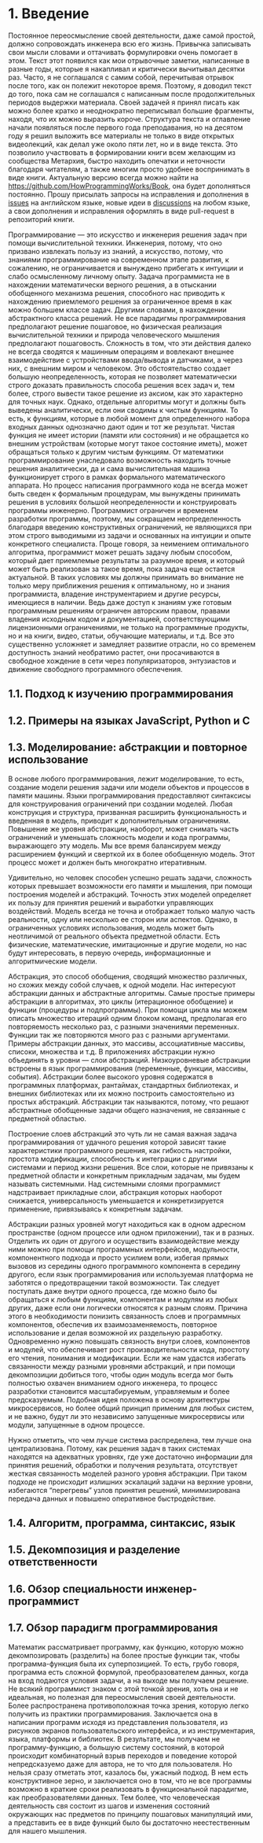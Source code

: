 # 1. Введение

Постоянное переосмысление своей деятельности, даже самой простой, должно сопровождать инженера всю его жизнь. Привычка записывать свои мысли словами и оттачивать формулировки очень помогает в этом. Текст этот появился как мои отрывочные заметки, написанные в разные годы, которые я накапливал и критически вычитывал десятки раз. Часто, я не соглашался с самим собой, перечитывая отрывок после того, как он полежит некоторое время. Поэтому, я доводил текст до того, пока сам не соглашался с написанным после продолжительных периодов выдержки материала. Своей задачей я принял писать как можно более кратко и неоднократно переписывал большие фрагменты, находя, что их можно выразить короче. Структура текста и оглавление начали появляться после первого года преподавания, но на десятом году я решил выложить все материалы не только в виде открытых видеолекций, как делал уже около пяти лет, но и в виде текста. Это позволило участвовать в формировании книги всем желающим из сообщества Метархия, быстро находить опечатки и неточности благодаря читателям, а также многим просто удобнее воспринимать в виде книги. Актуальную версию всегда можно найти на https://github.com/HowProgrammingWorks/Book, она будет дополняться постоянно. Прошу присылать запросы на исправления и дополнения в [issues](https://github.com/HowProgrammingWorks/Book/issues) на английском языке, новые идеи в [discussions](https://github.com/HowProgrammingWorks/Book/discussions) на любом языке, а свои дополнения и исправления оформлять в виде pull-request в репозиторий книги.

Программирование &mdash; это искусство и инженерия решения задач при помощи вычислительной техники. Инженерия, потому, что оно призвано извлекать пользу из знаний, а искусство, потому, что знаниями программирование на современном этапе развития, к сожалению, не ограничивается и вынуждено прибегать к интуиции и слабо осмысленному личному опыту. Задача программиста не в нахождении математически верного решения, а в отыскании обобщенного механизма решения, способного нас приводить к нахождению приемлемого решения за ограниченное время в как можно большем классе задач. Другими словами, в нахождении абстрактного класса решений. Не все парадигмы программирования предполагают решение пошаговое, но физическая реализация вычислительной техники и природа человеческого мышления предполагают пошаговость. Сложность в том, что эти действия далеко не всегда сводятся к машинным операциям и вовлекают внешнее взаимодействие с устройствами ввода/вывода и датчиками, а через них, с внешним миром и человеком. Это обстоятельство создает большую неопределенность, которая не позволяет математически строго доказать правильность способа решения всех задач и, тем более, строго вывести такое решение из аксиом, как это характерно для точных наук. Однако, отдельные алгоритмы могут и должны быть выведены аналитически, если они сводимы к чистым функциям. То есть, к функциям, которые в любой момент для определенного набора входных данных однозначно дают один и тот же результат. Чистая функция не имеет истории (памяти или состояния) и не обращается ко внешним устройствам (которые могут такое состояние иметь), может обращаться только к другим чистым функциям. От математики программирование унаследовало возможность находить точные решения аналитически, да и сама вычислительная машина функционирует строго в рамках формального математического аппарата. Но процесс написания программного кода не всегда может быть сведен к формальным процедурам, мы вынуждены принимать решения в условиях большой неопределенности и конструировать программы инженерно. Программист ограничен и временем разработки программы, поэтому, мы сокращаем неопределенность благодаря введению конструктивных ограничений, не являющихся при этом строго выводимыми из задачи и основанных на интуиции и опыте конкретного специалиста. Проще говоря, за неимением оптимального алгоритма, программист может решать задачу любым способом, который дает приемлемые результаты за разумное время, и который может быть реализован за такое время, пока задача еще остается актуальной. В таких условиях мы должны принимать во внимание не только меру приближения решения к оптимальному, но и знания программиста, владение инструментарием и другие ресурсы, имеющиеся в наличии. Ведь даже доступ к знаниям уже готовым программным решениям ограничен авторским правом, правами владения исходным кодом и документацией, соответствующими лицензионными ограничениями, не только на программные продукты, но и на книги, видео, статьи, обучающие материалы, и т.д. Все это существенно усложняет и замедляет развитие отрасли, но со временем доступность знаний необратимо растет, они просачиваются в свободное хождение в сети через популяризаторов, энтузиастов и движение свободного программного обеспечения.

## 1.1. Подход к изучению программирования

## 1.2. Примеры на языках JavaScript, Python и C

## 1.3. Моделирование: абстракции и повторное использование

В основе любого программирования, лежит моделирование, то есть, создание модели решения задачи или модели объектов и процессов в памяти машины. Языки программирования предоставляют синтаксисы для конструирования ограничений при создании моделей. Любая конструкция и структура, призванная расширить функциональность и введенная в модель, приводит к дополнительным ограничениям. Повышение же уровня абстракции, наоборот, может снимать часть ограничений и уменьшать сложность модели и кода программы, выражающего эту модель. Мы все время балансируем между расширением функций и сверткой их в более обобщенную модель. Этот процесс может и должен быть многократно итеративным.

Удивительно, но человек способен успешно решать задачи, сложность которых превышает возможности его памяти и мышления, при помощи построения моделей и абстракций. Точность этих моделей определяет их пользу для принятия решений и выработки управляющих воздействий. Модель всегда не точна и отображает только малую часть реальности, одну или несколько ее сторон или аспектов. Однако, в ограниченных условиях использования, модель может быть неотличимой от реального объекта предметной области. Есть физические, математические, имитационные и другие модели, но нас будут интересовать, в первую очередь, информационные и алгоритмические модели.

Абстракция, это способ обобщения, сводящий множество различных, но схожих между собой случаев, к одной модели. Нас интересуют абстракции данных и абстрактные алгоритмы. Самые простые примеры абстракции в алгоритмах, это циклы (итерационное обобщение) и функции (процедуры и подпрограммы). При помощи цикла мы можем описать множество итераций одним блоком команд, предполагая его повторяемость несколько раз, с разными значениями переменных. Функции так же повторяются много раз с разными аргументами. Примеры абстракции данных, это массивы, ассоциативные массивы, списоки, множества и т.д. В приложениях абстракции нужно объединять в уровни &mdash; слои абстракций. Низкоуровневые абстракции встроены в язык программирования (переменные, функции, массивы, события). Абстракции более высокого уровня содержатся в программных платформах, рантаймах, стандартных библиотеках, и внешних библиотеках или их можно построить самостоятельно из простых абстракций. Абстракции так называются, потому, что решают абстрактные обобщенные задачи общего назначения, не связанные с предметной областью.

Построение слоев абстракций это чуть ли не самая важная задача программирования от удачного решения которой зависят такие характеристики программного решения, как гибкость настройки, простота модификации, способность к интеграции с другими системами и период жизни решения. Все слои, которые не привязаны к предметной области и конкретным прикладным задачам, мы будем называть системными. Над системными слоями программист надстраивает прикладные слои, абстракция которых наоборот снижается, универсальность уменьшается и конкретизируется применение, привязываясь к конкретным задачам.

Абстракции разных уровней могут находиться как в одном адресном пространстве (одном процессе или одном приложении), так и в разных. Отделить их один от другого и осуществить взаимодействие между ними можно при помощи программных интерфейсов, модульности, компонентного подхода и просто усилием воли, избегая прямых вызовов из середины одного программного компонента в середину другого, если язык программирования или используемая платформа не заботятся о предотвращении такой возможности. Так следует поступать даже внутри одного процесса, где можно было бы обращаться к любым функциям, компонентам и модулям из любых других, даже если они логически относятся к разным слоям. Причина этого в необходимости понизить связанность слоев и программных компонентов, обеспечив их взаимозаменяемость, повторное использование и делая возможной их раздельную разработку. Одновременно нужно повышать связность внутри слоев, компонентов и модулей, что обеспечивает рост производительности кода, простоту его чтения, понимания и модификации. Если же нам удастся избегать связанности между разными уровнями абстракций, и при помощи декомпозиции добиться того, чтобы один модуль всегда мог быть полностью охвачен вниманием одного инженера, то процесс разработки становится масштабируемым, управляемым и более предсказуемым. Подобная идея положена в основу архитектуры микросервисов, но более общий принцип применим для любых систем, и не важно, будут ли это независимо запущенные микросервисы или модули, запущенные в одном процессе.

Нужно отметить, что чем лучше система распределена, тем лучше она централизована. Потому, как решения задач в таких системах находятся на адекватных уровнях, где уже достаточно информации для принятия решений, обработки и получения результата, отсутствует жесткая связанность моделей разного уровня абстракции. При таком подходе не происходит излишних эскалаций задачи на верхние уровни, избегаются “перегревы” узлов принятия решений, минимизирована передача данных и повышено оперативное быстродействие.

## 1.4. Алгоритм, программа, синтаксис, язык

## 1.5. Декомпозиция и разделение ответственности

## 1.6. Обзор специальности инженер-программист

## 1.7. Обзор парадигм программирования

Математик рассматривает программу, как функцию, которую можно декомпозировать (разделить) на более простые функции так, чтобы программа-функция была их суперпозицией. То есть, грубо говоря, программа есть сложной формулой, преобразователем данных, когда на вход подаются условия задачи, а на выходе мы получаем решение. Не всякий программист знаком с этой точкой зрения, хоть она и не идеальная, но полезная для переосмысления своей деятельности. Более распространена противоположная точка зрения, которую легко получить из практики программирования. Заключается она в написании программ исходя из представления пользователя, из рисунков экранов пользовательского интерфейса, и из инструментария, языка, платформы и библиотек. В результате, мы получаем не программу-функцию, а большую систему состояний, в которой происходит комбинаторный взрыв переходов и поведение которой непредсказуемо даже для автора, не то что для пользователя. Но нельзя сразу отметать этот, казалось бы, ужасный подход. В нем есть конструктивное зерно, и заключается оно в том, что не все программы возможно в краткие сроки реализовать в функциональной парадигме, как преобразователями данных. Тем более, что человеческая деятельность свя состоит из шагов и изменения состояний окружающих нас предметов по принципу пошаговых манипуляций ими, а представить ее в виде функций было бы достаточно неестественным для нашего мышления.
